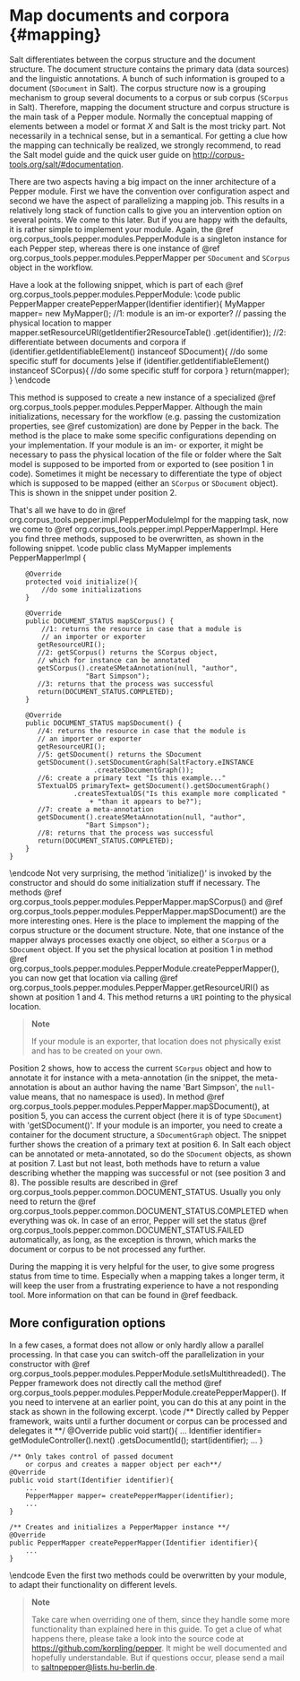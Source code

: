 Map documents and corpora {#mapping}
====================================

Salt differentiates between the corpus structure and the document structure. The document structure contains the primary data (data sources) and the linguistic annotations. A bunch of such information is grouped to a document (`SDocument` in Salt). The corpus structure now is a grouping mechanism to group several documents to a corpus or sub corpus (`SCorpus` in Salt). Therefore, mapping the document structure and corpus structure is the main task of a Pepper module. Normally the conceptual mapping of elements between a model or format *X* and Salt is the most tricky part. Not necessarily in a technical sense, but in a semantical. For getting a clue how the mapping can technically be realized, we strongly recommend, to read the Salt model guide and the quick user guide on http://corpus-tools.org/salt/#documentation.

There are two aspects having a big impact on the inner architecture of a Pepper module. First we have the convention over configuration aspect and second we have the aspect of parallelizing a mapping job. This results in a relatively long stack of function calls to give you an intervention option on several points. We come to this later. But if you are happy with the defaults, it is rather simple to implement your module. Again, the @ref org.corpus_tools.pepper.modules.PepperModule is a singleton instance for each Pepper step, whereas there is one instance of @ref org.corpus_tools.pepper.modules.PepperMapper per `SDocument` and `SCorpus` object in the workflow.

Have a look at the following snippet, which is part of each @ref org.corpus_tools.pepper.modules.PepperModule:
\code
    public PepperMapper createPepperMapper(Identifier identifier){
        MyMapper mapper= new MyMapper();
        //1: module is an im-or exporter? 
        // passing the physical location to mapper
        mapper.setResourceURI(getIdentifier2ResourceTable()
              .get(identifier));
        //2: differentiate between documents and corpora
        if (identifier.getIdentifiableElement() 
            instanceof SDocument){
            //do some specific stuff for documents
        }else if (identifier.getIdentifiableElement() 
                  instanceof SCorpus){
            //do some specific stuff for corpora
        }
        return(mapper);
    }
\endcode

This method is supposed to create a new instance of a specialized @ref org.corpus_tools.pepper.modules.PepperMapper. Although the main initializations, necessary for the workflow (e.g. passing the customization properties, see @ref customization) are done by Pepper in the back. The method is the place to make some specific configurations depending on your implementation. If your module is an im- or exporter, it might be necessary to pass the physical location of the file or folder where the Salt model is supposed to be imported from or exported to (see position 1 in code). Sometimes it might be necessary to differentiate the type of object which is supposed to be mapped (either an `SCorpus` or `SDocument` object). This is shown in the snippet under position 2.

That's all we have to do in @ref org.corpus_tools.pepper.impl.PepperModuleImpl for the mapping task, now we come to @ref org.corpus_tools.pepper.impl.PepperMapperImpl. Here you find three methods, supposed to be overwritten, as shown in the following snippet.
\code
    public class MyMapper implements PepperMapperImpl {

        @Override
        protected void initialize(){
            //do some initializations
        }
        
        @Override
        public DOCUMENT_STATUS mapSCorpus() {
            //1: returns the resource in case that a module is 
            // an importer or exporter
           getResourceURI();
           //2: getSCorpus() returns the SCorpus object, 
           // which for instance can be annotated
           getSCorpus().createSMetaAnnotation(null, "author",
                       "Bart Simpson");
           //3: returns that the process was successful
           return(DOCUMENT_STATUS.COMPLETED);
        }
        
        @Override
        public DOCUMENT_STATUS mapSDocument() {
           //4: returns the resource in case that the module is 
           // an importer or exporter
           getResourceURI();
           //5: getSDocument() returns the SDocument 
           getSDocument().setSDocumentGraph(SaltFactory.eINSTANCE
                         .createSDocumentGraph());
           //6: create a primary text "Is this example..."
           STextualDS primaryText= getSDocument().getSDocumentGraph()
                    .createSTextualDS("Is this example more complicated "
                        + "than it appears to be?");
           //7: create a meta-annotation
           getSDocument().createSMetaAnnotation(null, "author",
                       "Bart Simpson");
           //8: returns that the process was successful
           return(DOCUMENT_STATUS.COMPLETED);
        }
    }
\endcode
Not very surprising, the method 'initialize()' is invoked by the constructor and should do some initialization stuff if necessary. The methods @ref org.corpus_tools.pepper.modules.PepperMapper.mapSCorpus() and @ref org.corpus_tools.pepper.modules.PepperMapper.mapSDocument() are the more interesting ones. Here is the place to implement the mapping of the corpus structure or the document structure. Note, that one instance of the mapper always processes exactly one object, so either a `SCorpus` or a `SDocument` object. If you set the physical location at position 1 in method @ref org.corpus_tools.pepper.modules.PepperModule.createPepperMapper(), you can now get that location via calling @ref org.corpus_tools.pepper.modules.PepperMapper.getResourceURI() as shown at position 1 and 4. This method returns a `URI` pointing to the physical location.

> **Note**
>
> If your module is an exporter, that location does not physically exist and has to be created on your own.

Position 2 shows, how to access the current `SCorpus` object and how to annotate it for instance with a meta-annotation (in the snippet, the meta-annotation is about an author having the name 'Bart Simpson', the `null`-value means, that no namespace is used). In method @ref org.corpus_tools.pepper.modules.PepperMapper.mapSDocument(), at position 5, you can access the current object (here it is of type `SDocument`) with 'getSDocument()'. If your module is an importer, you need to create a container for the document structure, a `SDocumentGraph` object. The snippet further shows the creation of a primary text at position 6. In Salt each object can be annotated or meta-annotated, so do the `SDocument` objects, as shown at position 7. Last but not least, both methods have to return a value describing whether the mapping was successful or not (see position 3 and 8). The possible results are described in @ref org.corpus_tools.pepper.common.DOCUMENT_STATUS. Usually you only need to return the @ref org.corpus_tools.pepper.common.DOCUMENT_STATUS.COMPLETED when everything was ok. In case of an error, Pepper will set the status @ref org.corpus_tools.pepper.common.DOCUMENT_STATUS.FAILED automatically, as long, as the exception is thrown, which marks the document or corpus to be not processed any further.

During the mapping it is very helpful for the user, to give some progress status from time to time. Especially when a mapping takes a longer term, it will keep the user from a frustrating experience to have a not responding tool. More information on that can be found in @ref feedback.

## More configuration options

In a few cases, a format does not allow or only hardly allow a parallel processing. In that case you can switch-off the parallelization in your constructor with @ref org.corpus_tools.pepper.modules.PepperModule.setIsMultithreaded(). The Pepper framework does not directly call the method @ref org.corpus_tools.pepper.modules.PepperModule.createPepperMapper(). If you need to intervene at an earlier point, you can do this at any point in the stack as shown in the following excerpt.
\code
    /** Directly called by Pepper framework, 
        waits until a further document or corpus 
        can be processed and delegates it **/
    @Override
    public void start(){
        ...
        Identifier identifier= getModuleController().next()
                     .getsDocumentId();
        start(identifier);
        ...
    }

    /** Only takes control of passed document 
        or corpus and creates a mapper object per each**/
    @Override
    public void start(Identifier identifier){
        ...
        PepperMapper mapper= createPepperMapper(identifier);
        ...
    }

    /** Creates and initializes a PepperMapper instance **/
    @Override
    public PepperMapper createPepperMapper(Identifier identifier){
        ...
    }
\endcode
Even the first two methods could be overwritten by your module, to adapt their functionality on different levels.

> **Note**
>
> Take care when overriding one of them, since they handle some more functionality than explained here in this guide. To get a clue of what happens there, please take a look into the source code at https://github.com/korpling/pepper. It might be well documented and hopefully understandable. But if questions occur, please send a mail to [saltnpepper@lists.hu-berlin.de](saltnpepper@lists.hu-berlin.de).